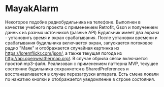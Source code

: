 # MayakAlarm
Некоторое подобие радиобудильника на телефоне. 
Выполнен в качестве учебного проекта с применением Retrofit, Gson и получением данных из разных источников (разные API)
Будильник имеет два экрана - установить время и экран срабатывания. После установки времени и срабатывания будильника включается экран, 
запускается потоковое радио "Маяк" и отображается случайная картинка из https://loremflickr.com/json/, а также текущая погода 
из http://api.openweathermap.org/. В случае обрыва связи включается простой mp3-файл. 
Реализован с применением паттерна MVP, текущее состояние будильника сохраняется в SharedPreferences  и восстанавливается в случае 
перезагрузки аппарата. Есть смена локали по нажатию кнопки и отображается уведомление в строке состояния. 
